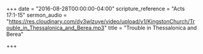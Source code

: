 +++
date = "2016-08-28T00:00:00-04:00"
scripture_reference = "Acts 17:1-15"
sermon_audio = "https://res.cloudinary.com/dy3wlzuye/video/upload/v1/KingstonChurch/Trouble_in_Thessalonica_and_Berea.mp3"
title = "Trouble in Thessalonica and Berea"

+++
